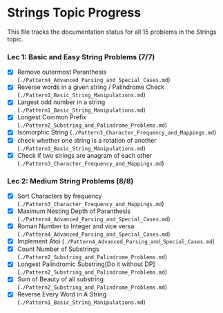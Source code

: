 # Strings Topic Progress

This file tracks the documentation status for all 15 problems in the Strings topic.

### Lec 1: Basic and Easy String Problems (7/7)

- [x] Remove outermost Paranthesis (`./Pattern4_Advanced_Parsing_and_Special_Cases.md`)
- [x] Reverse words in a given string / Palindrome Check (`./Pattern1_Basic_String_Manipulations.md`)
- [x] Largest odd number in a string (`./Pattern1_Basic_String_Manipulations.md`)
- [x] Longest Common Prefix (`./Pattern2_Substring_and_Palindrome_Problems.md`)
- [x] Isomorphic String (`./Pattern3_Character_Frequency_and_Mappings.md`)
- [x] check whether one string is a rotation of another (`./Pattern1_Basic_String_Manipulations.md`)
- [x] Check if two strings are anagram of each other (`./Pattern3_Character_Frequency_and_Mappings.md`)

### Lec 2: Medium String Problems (8/8)

- [x] Sort Characters by frequency (`./Pattern3_Character_Frequency_and_Mappings.md`)
- [x] Maximum Nesting Depth of Paranthesis (`./Pattern4_Advanced_Parsing_and_Special_Cases.md`)
- [x] Roman Number to Integer and vice versa (`./Pattern4_Advanced_Parsing_and_Special_Cases.md`)
- [x] Implement Atoi (`./Pattern4_Advanced_Parsing_and_Special_Cases.md`)
- [x] Count Number of Substrings (`./Pattern2_Substring_and_Palindrome_Problems.md`)
- [x] Longest Palindromic Substring[Do it without DP] (`./Pattern2_Substring_and_Palindrome_Problems.md`)
- [x] Sum of Beauty of all substring (`./Pattern2_Substring_and_Palindrome_Problems.md`)
- [x] Reverse Every Word in A String (`./Pattern1_Basic_String_Manipulations.md`)
